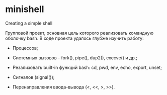 # minishell
Creating a simple shell

 Групповой проект, основная цель которого реализовать командную оболочку bash.
 В ходе проекта удалось глубже изучить работу:
    
   - Процессов;
   
   - Системных вызовов - fork(), pipe(), dup2(), execve() и др.;
   
   - Резализовать built-in функций bash: cd, pwd, env, echo, export, unset;
   
   - Сигналов (signal());
   
   - Перенаправления ввода-вывода (<, <<, >, >>).
